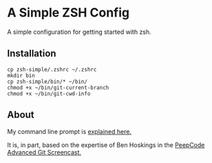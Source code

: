 A Simple ZSH Config
===================

A simple configuration for getting started with zsh. 

Installation
------------

    cp zsh-simple/.zshrc ~/.zshrc
    mkdir bin
    cp zsh-simple/bin/* ~/bin/
    chmod +x ~/bin/git-current-branch
    chmod +x ~/bin/git-cwd-info


About
------------

My command line prompt is [explained here.](http://peepcode.com/blog/2012/my-command-line-prompt)

It is, in part, based on the expertise of Ben Hoskings in the [PeepCode Advanced Git Screencast.](http://peepcode.com/products/advanced-git)
